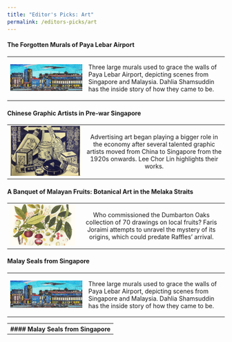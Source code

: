 ```yaml
---
title: "Editor's Picks: Art"
permalink: /editors-picks/art
---
```

#### The Forgotten Murals of Paya Lebar Airport

|                                                              |                                                              |
| :----------------------------------------------------------: | :----------------------------------------------------------: |
|[![Alt text for image on Isomer site](/images/vol-17-issue-2/murals/Mural_Main2.jpg)](https://biblioasia.nlb.gov.sg/vol-17/issue-2/jul-sep-2021/murals) | <p style= "text-align: left">Three large murals used to grace the walls of Paya Lebar Airport, depicting scenes from Singapore and Malaysia. Dahlia Shamsuddin has the inside story of how they came to be.</p>


#### Chinese Graphic Artists in Pre-war Singapore

|                                                              |                                                              |
| :----------------------------------------------------------: | :----------------------------------------------------------: |
|[![Alt text for image on Isomer site](/images/vol-17-issue-2/chinesegraphic/ChineseGraphic_Main.jpg)](https://biblioasia.nlb.gov.sg/vol-17/issue-2/jul-sep-2021/chinese-artists) | Advertising art began playing a bigger role in the economy after several talented graphic artists moved from China to Singapore from the 1920s onwards. Lee Chor Lin highlights their works.

#### A Banquet of Malayan Fruits: Botanical Art in the Melaka Straits

|                                                              |                                                              |
| :----------------------------------------------------------: | :----------------------------------------------------------: |
| [![Alt text for image on Isomer site](/images/Vol-17-issue-1/malayan-fruits/mangosteens.jpg)](https://biblioasia.nlb.gov.sg/vol-17/issue-1/apr-jun-2021/malayan-fruits) | Who commissioned the Dumbarton Oaks collection of 70 drawings on local fruits? Faris Joraimi attempts to unravel the mystery of its origins, which could predate Raffles’ arrival.

#### Malay Seals from Singapore

|                                                              |                                                              |
| :----------------------------------------------------------: | :----------------------------------------------------------: |
|[![Alt text for image on Isomer site](/images/vol-17-issue-2/murals/Mural_Main2.jpg)](https://biblioasia.nlb.gov.sg/vol-17/issue-2/jul-sep-2021/murals) | <p style= "text-align: left">Three large murals used to grace the walls of Paya Lebar Airport, depicting scenes from Singapore and Malaysia. Dahlia Shamsuddin has the inside story of how they came to be.</p>

<table>
<tr>
<th>#### Malay Seals from Singapore</th>
